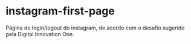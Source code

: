 # instagram-first-page
Página de login/logout do instagram, de acordo com o desafio sugerido pela Digital Innovation One.
